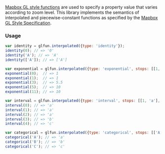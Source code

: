 [Mapbox GL style functions](https://www.mapbox.com/mapbox-gl-style-spec/#function) are used to specify a property value that varies according to zoom level. This library implements the semantics of interpolated and piecewise-constant functions as specified by the [Mapbox GL Style Specification](https://github.com/mapbox/mapbox-gl-style-spec).

### Usage

``` javascript
var identity = glfun.interpolated({type: 'identity'});
identity(0); // => '0'
identity('A'); // => 'A'
identity(['A']); // => ['A']

var exponential = glfun.interpolated({type: 'exponential', stops: [[1, 1], [5, 10]]});
exponential(0);  // => 1
exponential(1);  // => 1
exponential(3);  // => 5.5
exponential(5);  // => 10
exponential(11); // => 10

var interval = glfun.interpolated({type: 'interval', stops: [[1, 'a'], [3, 'b'], [4, 'c']]});
interval(0); // => 'a'
interval(1); // => 'a'
interval(2); // => 'a'
interval(3); // => 'b'
interval(4); // => 'c'

var categorical = glfun.interpolated({type: 'categorical', stops: [['A', 'a'], ['B', 'b'], ['C', 'c']]});
categorical('A'); // => 'a'
categorical('B'); // => 'b'
categorical('C'); // => 'c'
```
